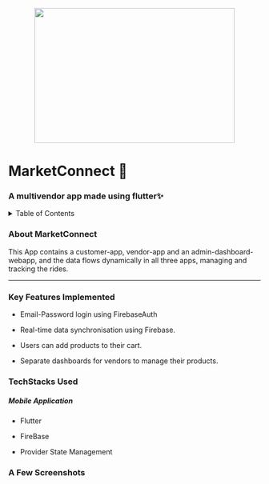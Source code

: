 <p align="center">
<img src="https://media.licdn.com/dms/image/C5612AQFZ1BzdKmVdIA/article-inline_image-shrink_1500_2232/0/1607430128500?e=1727308800&v=beta&t=-SJiRb1aiz6b0jU0gv3CYvR6Jyhjh3ooe4THjnhpYZk" align ="center" height="270" width="400" >
  </p>

<H1> MarketConnect 🛒 </H1>
<H3> A multivendor app made using flutter✨ </H3>

<details>
<summary>Table of Contents</summary>

- [Aim](#aim)
- [Tech Stack](#tech-stack)
- [Key Features](#key-features)
- [Screenshots](#screenshots)
</details>
<h3 name="aim">  About MarketConnect </h3>
<p>This App contains a customer-app,
  vendor-app and an admin-dashboard-webapp, and the data flows dynamically in all three apps, managing and tracking the rides.</p>
<hr>
<h3 name="key-features"> Key Features Implemented </h3>
<ul>
    <li>
        <p>Email-Password login using FirebaseAuth</p>
    </li>
    <li>
        <p>Real-time data synchronisation using Firebase.</p>
    </li>
  <li>
        <p>Users can add products to their cart.</p>
    </li>
    <li>
        <p>Separate dashboards for vendors to manage their products.</p>
    </li>
</ul>
<h3 name="tech-stack">TechStacks Used</h3>
<h5>Mobile Application</h5>
<ul>
    <li>
        <p>Flutter</p>
    </li>
    <li>
        <p>FireBase</p>
    </li>
    <li>
        <p>Provider State Management</p>
    </li>
</ul>
<h3 name="screenshots">A Few Screenshots</h3>
